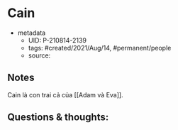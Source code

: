 # Cain

- metadata
	- UID: P-210814-2139
	- tags: #created/2021/Aug/14, #permanent/people 
	- source: 

## Notes
Cain là con trai cả của [[Adam và Eva]]. 

## Questions & thoughts:
